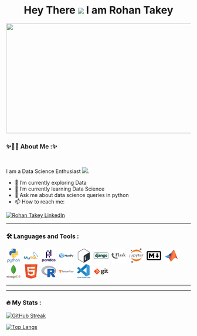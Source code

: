 <!-- <div id="header" align="center">
  <img src="https://media.giphy.com/media/USV0ym3bVWQJJmNu3N/giphy.gif" width="100"/>
</div>
 -->

<h1 align="center">
  Hey There
  <img src="https://media.giphy.com/media/hvRJCLFzcasrR4ia7z/giphy.gif" width="30px"/>
  I am Rohan Takey
</h1>
 
<!-- <h1 align="center">
  <img src="https://en.bloggif.com/tmp/febd18fc04127dbd8e1ee06f14c6d41b/text.gif?1646140690" />
</h1>
  -->
<div align="center">
  <img src="https://media3.giphy.com/media/3oKIPEqDGUULpEU0aQ/giphy.gif?cid=ecf05e47oww6hkv8fgqfc8hl8zlq4gxwtunpgnhon0avh1gl&rid=giphy.gif&ct=g" width="600" height="300"/>
</div>


### ✨:man_technologist: About Me :✨ 
<img src="https://komarev.com/ghpvc/?username=RohanTakey&style=flat-square&color=blue" alt=""/>

I am a Data Science Enthusiast <img src="https://media.giphy.com/media/WUlplcMpOCEmTGBtBW/giphy.gif" width="30">.


- 🔭 I’m currently exploring Data
- 🌱 I’m currently learning Data Science<!--- 🤔 I’m looking for help with--> 
- 💬 Ask me about data science queries in python
- 📫 How to reach me:
<div id="badges">
  <a href="https://www.linkedin.com/in/rohan-takey-240277129/">
    <img src="https://img.shields.io/badge/LinkedIn-blue?style=for-the-badge&logo=linkedin&logoColor=white" alt="Rohan Takey LinkedIn"/>
  </a>
</div>

---

### :hammer_and_wrench: Languages and Tools :

<div>
  <img src="https://github.com/devicons/devicon/blob/master/icons/python/python-original-wordmark.svg" title="Python"  alt="Python" width="40" height="40"/>&nbsp;
  <img src="https://github.com/devicons/devicon/blob/master/icons/mysql/mysql-original-wordmark.svg"  title="MySql" alt="MySql" width="40" height="40"/>&nbsp;
  <img src="https://github.com/devicons/devicon/blob/master/icons/pandas/pandas-original-wordmark.svg" title="Pandas" alt="Pandas" width="40" height="40"/>&nbsp;
  <img src="https://github.com/devicons/devicon/blob/master/icons/numpy/numpy-original-wordmark.svg" title="NumPy" alt="NumPy" width="40" height="40"/>&nbsp;
  <img src="https://github.com/devicons/devicon/blob/master/icons/bash/bash-original.svg" title="Bash" alt="Bash" width="40" height="40"/>&nbsp;
  <img src="https://github.com/devicons/devicon/blob/master/icons/django/django-line.svg" title="Django" alt="Django" width="40" height="40"/>&nbsp;
  <img src="https://github.com/devicons/devicon/blob/master/icons/flask/flask-original-wordmark.svg" title="Flask" alt="Flask" width="40" height="40"/>&nbsp;
  <img src="https://github.com/devicons/devicon/blob/master/icons/jupyter/jupyter-original-wordmark.svg" title="Jupyter" alt="Jupyter" width="40" height="40"/>&nbsp;
  <img src="https://github.com/devicons/devicon/blob/master/icons/markdown/markdown-original.svg" title="Markdown" alt="Markdown" width="40" height="40"/>&nbsp;
  <img src="https://github.com/devicons/devicon/blob/master/icons/matlab/matlab-original.svg" title="matlab" alt="matlab" width="40" height="40"/>&nbsp;
  <img src="https://github.com/devicons/devicon/blob/master/icons/mongodb/mongodb-original-wordmark.svg" title="MangoDB" alt="MangoDB" width="40" height="40"/>&nbsp; 
  <img src="https://github.com/devicons/devicon/blob/master/icons/html5/html5-original.svg" title="HTML5" alt="HTML" width="40" height="40"/>&nbsp;
  <img src="https://github.com/devicons/devicon/blob/master/icons/r/r-original.svg" title="R"  alt="R" width="40" height="40"/>&nbsp;
  <img src="https://github.com/devicons/devicon/blob/master/icons/tensorflow/tensorflow-original-wordmark.svg" title="TensorFlow" alt="Tensorflow" width="40" height="40"/>&nbsp;
  <img src="https://github.com/devicons/devicon/blob/master/icons/vscode/vscode-original-wordmark.svg" title="Vscode" alt="Vscode" width="40" height="40"/>&nbsp;
  <img src="https://github.com/devicons/devicon/blob/master/icons/git/git-original-wordmark.svg" title="Git" **alt="Git" width="40" height="40"/>
</div>

---

<!--- ⚡ Fun fact: ...-->

<!-- <div id="header" align="left">
  <img src="https://media.giphy.com/media/USV0ym3bVWQJJmNu3N/giphy.gif" width="100"/>
</div>
 -->
 ---

### :fire: My Stats :
[![GitHub Streak](http://github-readme-streak-stats.herokuapp.com?user=rohantakey&theme=dark&date_format=M%20j%5B%2C%20Y%5D)](https://git.io/streak-stats)
<!-- [![GitHub Streak](http://github-readme-streak-stats.herokuapp.com?user=rohantakey&theme=dark&date_format=M%20j%5B%2C%20Y%5D&background=648EDD&border=DD2262)](https://git.io/streak-stats)           -->
[![Top Langs](https://github-readme-stats.vercel.app/api/top-langs/?username=rohantakey&layout=compact&theme=vision-friendly-dark)](https://github.com/anuraghazra/github-readme-stats)


